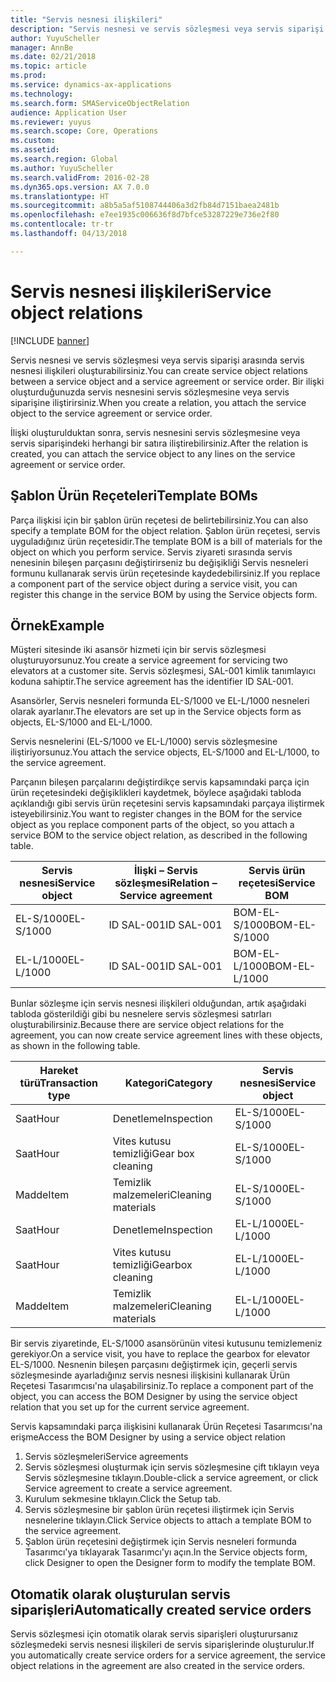 ```yaml
---
title: "Servis nesnesi ilişkileri"
description: "Servis nesnesi ve servis sözleşmesi veya servis siparişi arasında servis nesnesi ilişkileri oluşturabilirsiniz."
author: YuyuScheller
manager: AnnBe
ms.date: 02/21/2018
ms.topic: article
ms.prod: 
ms.service: dynamics-ax-applications
ms.technology: 
ms.search.form: SMAServiceObjectRelation
audience: Application User
ms.reviewer: yuyus
ms.search.scope: Core, Operations
ms.custom: 
ms.assetid: 
ms.search.region: Global
ms.author: YuyuScheller
ms.search.validFrom: 2016-02-28
ms.dyn365.ops.version: AX 7.0.0
ms.translationtype: HT
ms.sourcegitcommit: a8b5a5af5108744406a3d2fb84d7151baea2481b
ms.openlocfilehash: e7ee1935c006636f8d7bfce53287229e736e2f80
ms.contentlocale: tr-tr
ms.lasthandoff: 04/13/2018

---
```


# <a name="service-object-relations"></a><span data-ttu-id="19f28-103">Servis nesnesi ilişkileri</span><span class="sxs-lookup"><span data-stu-id="19f28-103">Service object relations</span></span> 

[!INCLUDE [banner](../includes/banner.md)]

<span data-ttu-id="19f28-104">Servis nesnesi ve servis sözleşmesi veya servis siparişi arasında servis nesnesi ilişkileri oluşturabilirsiniz.</span><span class="sxs-lookup"><span data-stu-id="19f28-104">You can create service object relations between a service object and a service agreement or service order.</span></span> <span data-ttu-id="19f28-105">Bir ilişki oluşturduğunuzda servis nesnesini servis sözleşmesine veya servis siparişine iliştirirsiniz.</span><span class="sxs-lookup"><span data-stu-id="19f28-105">When you create a relation, you attach the service object to the service agreement or service order.</span></span>

<span data-ttu-id="19f28-106">İlişki oluşturulduktan sonra, servis nesnesini servis sözleşmesine veya servis siparişindeki herhangi bir satıra iliştirebilirsiniz.</span><span class="sxs-lookup"><span data-stu-id="19f28-106">After the relation is created, you can attach the service object to any lines on the service agreement or service order.</span></span>

## <a name="template-boms"></a><span data-ttu-id="19f28-107">Şablon Ürün Reçeteleri</span><span class="sxs-lookup"><span data-stu-id="19f28-107">Template BOMs</span></span>

<span data-ttu-id="19f28-108">Parça ilişkisi için bir şablon ürün reçetesi de belirtebilirsiniz.</span><span class="sxs-lookup"><span data-stu-id="19f28-108">You can also specify a template BOM for the object relation.</span></span> <span data-ttu-id="19f28-109">Şablon ürün reçetesi, servis uyguladığınız ürün reçetesidir.</span><span class="sxs-lookup"><span data-stu-id="19f28-109">The template BOM is a bill of materials for the object on which you perform service.</span></span> <span data-ttu-id="19f28-110">Servis ziyareti sırasında servis nenesinin bileşen parçasını değiştirirseniz bu değişikliği Servis nesneleri formunu kullanarak servis ürün reçetesinde kaydedebilirsiniz.</span><span class="sxs-lookup"><span data-stu-id="19f28-110">If you replace a component part of the service object during a service visit, you can register this change in the service BOM by using the Service objects form.</span></span>

## <a name="example"></a><span data-ttu-id="19f28-111">Örnek</span><span class="sxs-lookup"><span data-stu-id="19f28-111">Example</span></span>

<span data-ttu-id="19f28-112">Müşteri sitesinde iki asansör hizmeti için bir servis sözleşmesi oluşturuyorsunuz.</span><span class="sxs-lookup"><span data-stu-id="19f28-112">You create a service agreement for servicing two elevators at a customer site.</span></span>
<span data-ttu-id="19f28-113">Servis sözleşmesi, SAL-001 kimlik tanımlayıcı koduna sahiptir.</span><span class="sxs-lookup"><span data-stu-id="19f28-113">The service agreement has the identifier ID SAL-001.</span></span>

<span data-ttu-id="19f28-114">Asansörler, Servis nesneleri formunda EL-S/1000 ve EL-L/1000 nesneleri olarak ayarlanır.</span><span class="sxs-lookup"><span data-stu-id="19f28-114">The elevators are set up in the Service objects form as objects, EL-S/1000 and EL-L/1000.</span></span>

<span data-ttu-id="19f28-115">Servis nesnelerini (EL-S/1000 ve EL-L/1000) servis sözleşmesine iliştiriyorsunuz.</span><span class="sxs-lookup"><span data-stu-id="19f28-115">You attach the service objects, EL-S/1000 and EL-L/1000, to the service agreement.</span></span>

<span data-ttu-id="19f28-116">Parçanın bileşen parçalarını değiştirdikçe servis kapsamındaki parça için ürün reçetesindeki değişiklikleri kaydetmek, böylece aşağıdaki tabloda açıklandığı gibi servis ürün reçetesini servis kapsamındaki parçaya iliştirmek isteyebilirsiniz.</span><span class="sxs-lookup"><span data-stu-id="19f28-116">You want to register changes in the BOM for the service object as you replace component parts of the object, so you attach a service BOM to the service object relation, as described in the following table.</span></span>

| <span data-ttu-id="19f28-117">Servis nesnesi</span><span class="sxs-lookup"><span data-stu-id="19f28-117">Service object</span></span> | <span data-ttu-id="19f28-118">İlişki – Servis sözleşmesi</span><span class="sxs-lookup"><span data-stu-id="19f28-118">Relation – Service agreement</span></span> | <span data-ttu-id="19f28-119">Servis ürün reçetesi</span><span class="sxs-lookup"><span data-stu-id="19f28-119">Service BOM</span></span>   |
|----------------|------------------------------|---------------|
| <span data-ttu-id="19f28-120">EL-S/1000</span><span class="sxs-lookup"><span data-stu-id="19f28-120">EL-S/1000</span></span>      | <span data-ttu-id="19f28-121">ID SAL-001</span><span class="sxs-lookup"><span data-stu-id="19f28-121">ID SAL-001</span></span>                   | <span data-ttu-id="19f28-122">BOM-EL-S/1000</span><span class="sxs-lookup"><span data-stu-id="19f28-122">BOM-EL-S/1000</span></span> |
| <span data-ttu-id="19f28-123">EL-L/1000</span><span class="sxs-lookup"><span data-stu-id="19f28-123">EL-L/1000</span></span>      | <span data-ttu-id="19f28-124">ID SAL-001</span><span class="sxs-lookup"><span data-stu-id="19f28-124">ID SAL-001</span></span>                   | <span data-ttu-id="19f28-125">BOM-EL-L/1000</span><span class="sxs-lookup"><span data-stu-id="19f28-125">BOM-EL-L/1000</span></span> |

<span data-ttu-id="19f28-126">Bunlar sözleşme için servis nesnesi ilişkileri olduğundan, artık aşağıdaki tabloda gösterildiği gibi bu nesnelere servis sözleşmesi satırları oluşturabilirsiniz.</span><span class="sxs-lookup"><span data-stu-id="19f28-126">Because there are service object relations for the agreement, you can now create service agreement lines with these objects, as shown in the following table.</span></span>

| <span data-ttu-id="19f28-127">Hareket türü</span><span class="sxs-lookup"><span data-stu-id="19f28-127">Transaction type</span></span> | <span data-ttu-id="19f28-128">Kategori</span><span class="sxs-lookup"><span data-stu-id="19f28-128">Category</span></span>           | <span data-ttu-id="19f28-129">Servis nesnesi</span><span class="sxs-lookup"><span data-stu-id="19f28-129">Service object</span></span> |
|------------------|--------------------|----------------|
| <span data-ttu-id="19f28-130">Saat</span><span class="sxs-lookup"><span data-stu-id="19f28-130">Hour</span></span>             | <span data-ttu-id="19f28-131">Denetleme</span><span class="sxs-lookup"><span data-stu-id="19f28-131">Inspection</span></span>         | <span data-ttu-id="19f28-132">EL-S/1000</span><span class="sxs-lookup"><span data-stu-id="19f28-132">EL-S/1000</span></span>      |
| <span data-ttu-id="19f28-133">Saat</span><span class="sxs-lookup"><span data-stu-id="19f28-133">Hour</span></span>             | <span data-ttu-id="19f28-134">Vites kutusu temizliği</span><span class="sxs-lookup"><span data-stu-id="19f28-134">Gear box cleaning</span></span>  | <span data-ttu-id="19f28-135">EL-S/1000</span><span class="sxs-lookup"><span data-stu-id="19f28-135">EL-S/1000</span></span>      |
| <span data-ttu-id="19f28-136">Madde</span><span class="sxs-lookup"><span data-stu-id="19f28-136">Item</span></span>             | <span data-ttu-id="19f28-137">Temizlik malzemeleri</span><span class="sxs-lookup"><span data-stu-id="19f28-137">Cleaning materials</span></span> | <span data-ttu-id="19f28-138">EL-S/1000</span><span class="sxs-lookup"><span data-stu-id="19f28-138">EL-S/1000</span></span>      |
| <span data-ttu-id="19f28-139">Saat</span><span class="sxs-lookup"><span data-stu-id="19f28-139">Hour</span></span>             | <span data-ttu-id="19f28-140">Denetleme</span><span class="sxs-lookup"><span data-stu-id="19f28-140">Inspection</span></span>         | <span data-ttu-id="19f28-141">EL-L/1000</span><span class="sxs-lookup"><span data-stu-id="19f28-141">EL-L/1000</span></span>      |
| <span data-ttu-id="19f28-142">Saat</span><span class="sxs-lookup"><span data-stu-id="19f28-142">Hour</span></span>             | <span data-ttu-id="19f28-143">Vites kutusu temizliği</span><span class="sxs-lookup"><span data-stu-id="19f28-143">Gearbox cleaning</span></span>   | <span data-ttu-id="19f28-144">EL-L/1000</span><span class="sxs-lookup"><span data-stu-id="19f28-144">EL-L/1000</span></span>      |
| <span data-ttu-id="19f28-145">Madde</span><span class="sxs-lookup"><span data-stu-id="19f28-145">Item</span></span>             | <span data-ttu-id="19f28-146">Temizlik malzemeleri</span><span class="sxs-lookup"><span data-stu-id="19f28-146">Cleaning materials</span></span> | <span data-ttu-id="19f28-147">EL-L/1000</span><span class="sxs-lookup"><span data-stu-id="19f28-147">EL-L/1000</span></span>      |

<span data-ttu-id="19f28-148">Bir servis ziyaretinde, EL-S/1000 asansörünün vitesi kutusunu temizlemeniz gerekiyor.</span><span class="sxs-lookup"><span data-stu-id="19f28-148">On a service visit, you have to replace the gearbox for elevator EL-S/1000.</span></span> <span data-ttu-id="19f28-149">Nesnenin bileşen parçasını değiştirmek için, geçerli servis sözleşmesinde ayarladığınız servis nesnesi ilişkisini kullanarak Ürün Reçetesi Tasarımcısı'na ulaşabilirsiniz.</span><span class="sxs-lookup"><span data-stu-id="19f28-149">To replace a component part of the object, you can access the BOM Designer by using the service object relation that you set up for the current service agreement.</span></span>

<span data-ttu-id="19f28-150">Servis kapsamındaki parça ilişkisini kullanarak Ürün Reçetesi Tasarımcısı'na erişme</span><span class="sxs-lookup"><span data-stu-id="19f28-150">Access the BOM Designer by using a service object relation</span></span>

1. <span data-ttu-id="19f28-151">Servis sözleşmeleri</span><span class="sxs-lookup"><span data-stu-id="19f28-151">Service agreements</span></span>
2. <span data-ttu-id="19f28-152">Servis sözleşmesi oluşturmak için servis sözleşmesine çift tıklayın veya Servis sözleşmesine tıklayın.</span><span class="sxs-lookup"><span data-stu-id="19f28-152">Double-click a service agreement, or click Service agreement to create a service agreement.</span></span>
3. <span data-ttu-id="19f28-153">Kurulum sekmesine tıklayın.</span><span class="sxs-lookup"><span data-stu-id="19f28-153">Click the Setup tab.</span></span>
4. <span data-ttu-id="19f28-154">Servis sözleşmesine bir şablon ürün reçetesi iliştirmek için Servis nesnelerine tıklayın.</span><span class="sxs-lookup"><span data-stu-id="19f28-154">Click Service objects to attach a template BOM to the service agreement.</span></span>
5. <span data-ttu-id="19f28-155">Şablon ürün reçetesini değiştirmek için Servis nesneleri formunda Tasarımcı'ya tıklayarak Tasarımcı'yı açın.</span><span class="sxs-lookup"><span data-stu-id="19f28-155">In the Service objects form, click Designer to open the Designer form to modify the template BOM.</span></span>

## <a name="automatically-created-service-orders"></a><span data-ttu-id="19f28-156">Otomatik olarak oluşturulan servis siparişleri</span><span class="sxs-lookup"><span data-stu-id="19f28-156">Automatically created service orders</span></span>

<span data-ttu-id="19f28-157">Servis sözleşmesi için otomatik olarak servis siparişleri oluşturursanız sözleşmedeki servis nesnesi ilişkileri de servis siparişlerinde oluşturulur.</span><span class="sxs-lookup"><span data-stu-id="19f28-157">If you automatically create service orders for a service agreement, the service object relations in the agreement are also created in the service orders.</span></span>


